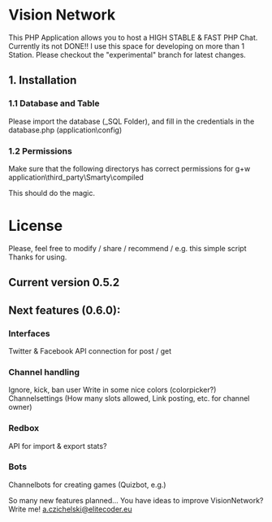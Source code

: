 # Vision Network

This PHP Application allows you to host a HIGH STABLE & FAST PHP Chat.
Currently its not DONE!! I use this space for developing on more than 1 Station.
Please checkout the "experimental" branch for latest changes.

## 1. Installation

### 1.1 Database and Table
Please import the database (_SQL Folder), and fill in the credentials in the database.php (application\config)

### 1.2 Permissions
Make sure that the following directorys has correct permissions for g+w
application\third_party\Smarty\compiled

This should do the magic.

# License
Please, feel free to modify / share / recommend / e.g. this simple script
Thanks for using.

## Current version 0.5.2

## Next features (0.6.0):

### Interfaces
Twitter & Facebook API connection for post / get

### Channel handling
Ignore, kick, ban user
Write in some nice colors (colorpicker?)
Channelsettings (How many slots allowed, Link posting, etc. for channel owner)

### Redbox
API for import & export stats?

### Bots
Channelbots for creating games (Quizbot, e.g.)

So many new features planned...
You have ideas to improve VisionNetwork? Write me!
a.czichelski@elitecoder.eu